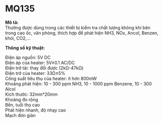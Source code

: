 # MQ135
**Mô tả:**   
Thường được dùng trong các thiết bị kiểm tra chất lượng không khí bên trong cao ốc, văn phòng, thích hợp để phát hiện NH3, NOx, Ancol, Benzen, khói, CO2,…  

**Thông số kỹ thuật:**  

Điện áp nguồn: 5V DC  
Điện áp của heater: 5V±0.1 AC/DC  
Điện trở tải: thay đổi được (2kΩ-47kΩ)  
Điện trở của heater: 33Ω±5%  
Công suất tiêu thụ của heater: ít hơn 800mW  
Khoảng phát hiện: 10 - 300 ppm NH3, 10 - 1000 ppm Benzene, 10 - 300 Alcol  
Kích thước: 32mm*20mm  
Khoảng đo rộng  
Bền, tuổi thọ cao  
Phát hiện nhanh, độ nhạy cao  
Mạch đơn giản  
